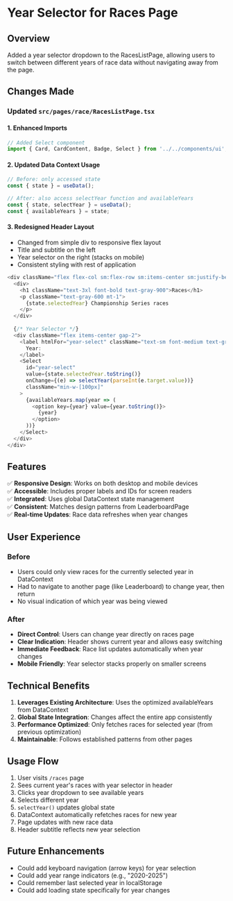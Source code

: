 # Year Selector for Races Page

## Overview
Added a year selector dropdown to the RacesListPage, allowing users to switch between different years of race data without navigating away from the page.

## Changes Made

### Updated `src/pages/race/RacesListPage.tsx`

#### 1. **Enhanced Imports**
```typescript
// Added Select component
import { Card, CardContent, Badge, Select } from '../../components/ui';
```

#### 2. **Updated Data Context Usage**
```typescript
// Before: only accessed state
const { state } = useData();

// After: also access selectYear function and availableYears
const { state, selectYear } = useData();
const { availableYears } = state;
```

#### 3. **Redesigned Header Layout**
- Changed from simple div to responsive flex layout
- Title and subtitle on the left
- Year selector on the right (stacks on mobile)
- Consistent styling with rest of application

```typescript
<div className="flex flex-col sm:flex-row sm:items-center sm:justify-between gap-4">
  <div>
    <h1 className="text-3xl font-bold text-gray-900">Races</h1>
    <p className="text-gray-600 mt-1">
      {state.selectedYear} Championship Series races
    </p>
  </div>
  
  {/* Year Selector */}
  <div className="flex items-center gap-2">
    <label htmlFor="year-select" className="text-sm font-medium text-gray-700">
      Year:
    </label>
    <Select
      id="year-select"
      value={state.selectedYear.toString()}
      onChange={(e) => selectYear(parseInt(e.target.value))}
      className="min-w-[100px]"
    >
      {availableYears.map(year => (
        <option key={year} value={year.toString()}>
          {year}
        </option>
      ))}
    </Select>
  </div>
</div>
```

## Features

✅ **Responsive Design**: Works on both desktop and mobile devices  
✅ **Accessible**: Includes proper labels and IDs for screen readers  
✅ **Integrated**: Uses global DataContext state management  
✅ **Consistent**: Matches design patterns from LeaderboardPage  
✅ **Real-time Updates**: Race data refreshes when year changes  

## User Experience

### Before
- Users could only view races for the currently selected year in DataContext
- Had to navigate to another page (like Leaderboard) to change year, then return
- No visual indication of which year was being viewed

### After  
- **Direct Control**: Users can change year directly on races page
- **Clear Indication**: Header shows current year and allows easy switching
- **Immediate Feedback**: Race list updates automatically when year changes
- **Mobile Friendly**: Year selector stacks properly on smaller screens

## Technical Benefits

1. **Leverages Existing Architecture**: Uses the optimized availableYears from DataContext
2. **Global State Integration**: Changes affect the entire app consistently
3. **Performance Optimized**: Only fetches races for selected year (from previous optimization)
4. **Maintainable**: Follows established patterns from other pages

## Usage Flow

1. User visits `/races` page
2. Sees current year's races with year selector in header
3. Clicks year dropdown to see available years
4. Selects different year
5. `selectYear()` updates global state
6. DataContext automatically refetches races for new year
7. Page updates with new race data
8. Header subtitle reflects new year selection

## Future Enhancements

- Could add keyboard navigation (arrow keys) for year selection
- Could add year range indicators (e.g., "2020-2025")
- Could remember last selected year in localStorage
- Could add loading state specifically for year changes
